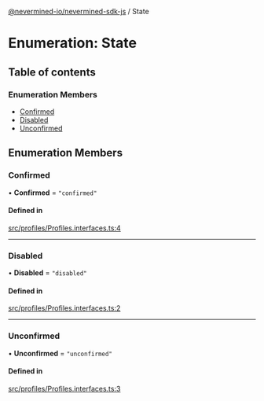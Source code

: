 [@nevermined-io/nevermined-sdk-js](../code-reference.md) / State

# Enumeration: State

## Table of contents

### Enumeration Members

- [Confirmed](State.md#confirmed)
- [Disabled](State.md#disabled)
- [Unconfirmed](State.md#unconfirmed)

## Enumeration Members

### Confirmed

• **Confirmed** = ``"confirmed"``

#### Defined in

[src/profiles/Profiles.interfaces.ts:4](https://github.com/nevermined-io/sdk-js/blob/be45ac6/src/profiles/Profiles.interfaces.ts#L4)

___

### Disabled

• **Disabled** = ``"disabled"``

#### Defined in

[src/profiles/Profiles.interfaces.ts:2](https://github.com/nevermined-io/sdk-js/blob/be45ac6/src/profiles/Profiles.interfaces.ts#L2)

___

### Unconfirmed

• **Unconfirmed** = ``"unconfirmed"``

#### Defined in

[src/profiles/Profiles.interfaces.ts:3](https://github.com/nevermined-io/sdk-js/blob/be45ac6/src/profiles/Profiles.interfaces.ts#L3)
